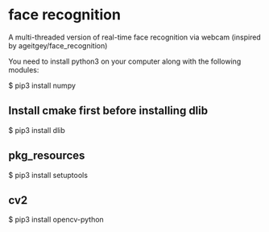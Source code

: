 # face recognition
A multi-threaded version of real-time face recognition via webcam (inspired by ageitgey/face_recognition) 

You need to install python3 on your computer along with the following modules:

$ pip3 install numpy

## Install cmake first before installing dlib
$ pip3 install dlib     

## pkg_resources
$ pip3 install setuptools     

## cv2
$ pip3 install opencv-python      
